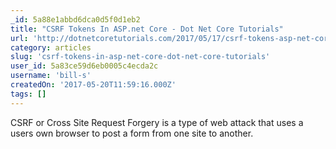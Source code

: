 ```yaml
---
_id: 5a88e1abbd6dca0d5f0d1eb2
title: "CSRF Tokens In ASP.net Core - Dot Net Core Tutorials"
url: 'http://dotnetcoretutorials.com/2017/05/17/csrf-tokens-asp-net-core/'
category: articles
slug: 'csrf-tokens-in-asp-net-core-dot-net-core-tutorials'
user_id: 5a83ce59d6eb0005c4ecda2c
username: 'bill-s'
createdOn: '2017-05-20T11:59:16.000Z'
tags: []
---
```


CSRF or Cross Site Request Forgery is a type of web attack that uses a users own browser to post a form from one site to another.
